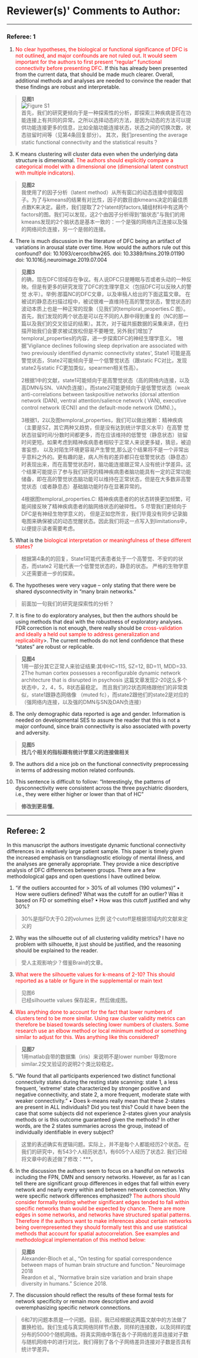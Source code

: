 # Reviewer(s)' Comments to Author:   
***
### Referee: 1     

1. <font color=red>No clear hypotheses, the biological or functional significance of DFC is not outlined, and major confounds are not ruled out</font>. <font color=red> It would seem important for the authors to first present “regular” functional connectivity before presenting DFC. </font> If this has already been presented from the current data, that should be made much clearer. Overall, additional methods and analyses are needed to convince the reader that these findings are robust and interpretable.   
> **见图1**   
![Figure S1](fig/a.png)  
> 首先，我们的研究更倾向于是一种探索性的分析，即探索三种疾病是否在功能连接上有共同的异常。之所以选择动态的方法，是因为动态的方法可以提供功能连接更多的信息，比如全脑功能连接状态，状态之间的切换次数，状态驻留时间等（见第4条回复部分）。
> 其次，我们presenting the average static functional connectivity and the statistical results？


3. K means clustering will cluster data even when the underlying data structure is dimensional. <font color=red> The authors should explicitly compare a categorical model with a dimensional one (dimensional latent construct with multiple indicators).</font>  
> **见图2**  
>我使用了的因子分析（latent method）从所有窗口的动态连接中提取因子。为了与kmeans的结果有对比性，因子的数目由kmeans决定的最佳质点数K来决定。最终，我们提取了2个latent的factors,辅组材料中有这两个factors的图。我们可以发现，这2个由因子分析得到“脑状态”与我们的用kmeans发现的2个脑状态是基本一致的：一个是强的网络内正连接以及强的网络间负连接，另一个是弱的连接。

4. There is much discussion in the literature of DFC being an artifact of variations in arousal state over time.  How would the authors rule out this confound? 
doi: 10.1093/cercor/bhw265. 
doi: 10.3389/fnins.2019.01190 
doi: 10.1016/j.neuroimage.2019.07.004   

> **见图3**  
>的确，现在DFC领域存在争议。有人说DFC只是睡眠与否或者头动的一种反映。但是有更多的研究发现了DFC的生理学意义（包括DFC可以反映人的警觉
>水平）。举例:那篇NC的DFC文章，以及审稿人给出的下面这篇文章。 
>在被试的静息态扫描过程中，被试很难一直维持在高的警觉状态，警觉状态的波动本质上也是一种正常的现象（见我们的temploral_properties.C
>图）。
>首先，我们发现的两个状态是可以在不同的人群中得到重复的（NC的那一篇以及我们的交叉验证的结果）。其次，对于磁共振数据的采集来讲，在扫
>描开始我们会要求被试放松但是不要睡觉, 另外我们增加了temploral_properties的内容，进一步探索DFC的神经生理学意义。 
>1根据'Vigilance declines following sleep deprivation are associated with two previously identified dynamic 
>connectivity states', State1 可能是高警觉状态，State2可能倾向于是一个低警觉状态（跟static FC对比，发现state2与static 
>FC更加类似，spearmen相关性高）。  
>
>2根据1中的文献，state1可能倾向于是高警觉状态（高的网络内连接，以及高DMN与SN、VAN负连接）。而state2可能更倾向于是低警觉状态（weak 
>anti-correlations between taskpositive networks (dorsal attention network (DAN), ventral attention/salience network (
>VAN), executive control network (ECN)) and the default-mode network (DMN).）。
>
>3根据1，2以及图temploral_properties，我们可以做出推断：精神疾病（主要是SZ，其它两种又趋势，但是没有达到统计学意义水平）在高警
>觉状态驻留时间/分数时间都更多，而在应该维持的低警觉（静息状态）驻留时间更短。如果考虑到精神疾病患者相较于正常人来说更多疑，猜忌，被迫害妄想，
>以及对陌生环境更容易产生警觉,那么这个结果将不是一个非常出乎意料之外的。更有趣的是，病人所有的差异都只在低警觉状态（静息态）时表现出来，而在高警觉状态时，脑功能连接跟正常人没有统计学差异。这个结果可能提示了参与我们研究的精神疾病患者脑功能具有一定的正常功能储备，即在高的警觉状态脑功能可以维持在正常状态，但是在大多数非高警觉状态（或者静息态）基础脑功能时存在显著异常的。
>
>4根据图temploral_properties.C: 精神疾病患者的的状态转换更加频繁，可能间接反映了精神疾病患者的脑网络状态的破碎性。
>5 尽管我们更倾向于DFC是有神经生物学意义的， 但是正如您所言，我们毕竟没有同步记录脑电图来确保被试的动态觉醒状态。因此我们将这一点写入到limitations中，以便提示读者需要考虑。

5. What is the <font color=red>biological interpretation or meaningfulness of these different states?</font>  
> 根据第4条的的回复，State1可能代表患者处于一个高警觉、不安的的状态，而state2 可能代表一个低警觉状态的，静息的状态。
> 严格的生物学意义还需要进一步的探索。

6. The hypotheses were very vague – only stating that there were be shared dysconnectivity in “many brain networks.”
>前面加一句我们的研究是探索性的分析？ 

7. It is fine to do exploratory analyses, but then the authors should be using methods that deal with the robustness of exploratory analyses.  FDR correction is not enough, there really should be <font color=red>cross-validation and ideally a held out sample to address generalization and replicability</font>>.   The current methods do not lend confidence that these “states” are robust or replicable. 
> **见图4**   
> 1用一部分其它正常人来验证结果:其中HC=115, SZ=12, BD=11, MDD=33. 
> 2The human cortex possesses a reconfigurable dynamic network architecture that is disrupted in psychosis 
> 这篇文章发现2-20这么多个状态中，2，4，5，8状态最稳定。 而且我们的2状态网络跟他们的非常类似，state1跟静态网络像 （muted 
> fc），而state2跟他们的state2是对应的（强网络内连接，以及强的DMN与SN及DAN负连接）

8. The only demographic data reported is age and gender.  Information is needed on developmental SES to assure the reader that this is not a major confound, since brain connectivity is also associated with poverty and adversity.   
> **见图5**     
>**找几个相关的指标跟有统计学意义的连接做相关**

9. The authors did a nice job on the functional connectivity preprocessing in terms of addressing motion related confounds.   

10. This sentence is difficult to follow: “Interestingly, the patterns of dysconnectivity were consistent across the three psychiatric disorders, i.e., they were either higher or lower than that of HC” 
> **修改到更易懂**。

***
## Referee: 2 
In this manuscript the authors investigate dynamic functional connectivity differences in a relatively large patient sample. This paper is timely given the increased emphasis on transdiagnostic etiology of mental illness, and the analyses are generally appropriate. They provide a nice descriptive analysis of DFC differences between groups. There are a few methodological gaps and open questions I have outlined below. 

1. “if the outliers accounted for > 30% of all volumes (190 volumes)” 
• How were outliers defined? What was the cutoff for an outlier? Was it based on FD or something else? 
• How was this cutoff justified and why 30%? 
>30%是指FD大于0.2的volumes 比例
>这个cutoff是根据领域内的文献来定义的

2. Why was the silhouette out of all clustering validity metrics? I have no problem with silhouette, it just should be justified, and the reasoning should be explained to the reader. 
>受人主观影响少？借鉴Brain的文章。

3. <font color=red> What were the silhouette values for k-means of 2-10? This should reported as a table or figure in the supplemental or main text </font>
> 见图6     
>已经silhouette values 保存起来，然后做成图。

4. <font color=red> Was anything done to account for the fact that lower numbers of clusters tend to be more similar. Using raw cluster validity metrics can therefore be biased towards selecting lower numbers of clusters. Some research use an elbow method or local minimum method or something similar to adjust for this. Was anything like this considered? </font>
> **见图7**     
>1用matlab自带的数据集（iris）来说明不是lower number 导致more similar.2交叉验证的说明2个类比较稳定。

5. “We found that all participants experienced two distinct functional connectivity states during the resting state scanning: state 1, a less frequent, 'extreme' state characterized by stronger positive and negative connectivity, and state 2, a more frequent, moderate state with weaker connectivity.” 
• Does k-means really mean that these 2-states are present in ALL individuals? Did you test this? Could it have been the case that some subjects did not experience 2-states given your analysis methods or is this outcome guaranteed given the methods? In other words, are the 2 states summaries across the group, instead of individually identifiable in every subject? 
>这里的表述确实有逻辑问题。实际上，并不是每个人都能经历2个状态。在我们的研究中，有543个人经历状态1，有605个人经历了状态2.
>我们已经将文章中的表述做了修改：***。

6. In the discussion the authors seem to focus on a handful on networks including the FPN, DMN and sensory networks. However, as far as I can tell there are significant group differences in edges that fall within every network and nearly every within and between network connection. Why were specific network differences emphasized? <font color=red> The authors should consider formally testing whether significant edges tended to fall within specific networks than would be expected by chance. There are more edges in some networks, and networks have structured spatial patterns. Therefore if the authors want to make inferences about certain networks being overrepresented they should formally test this and use statistical methods that account for spatial autocorrelation. See examples and methodological implementation of this method below: </font>
> **见图8**     
   >Alexander-Bloch et al., “On testing for spatial correspondence between maps of human brain structure and function.”  Neuroimage 2018   
   >Reardon et al., “Normative brain size variation and brain shape diversity in humans.” Science 2018. 
7. The discussion should reflect the results of these formal tests for network specificity or remain more descriptive and avoid overemphasizing specific network connections.
>6和7的问题本质是一个问题。目前，我已经根据这两篇文献中的方法做了置换检验。我们生成与真实网络同样节点数，同样的连接数，以及同样的度分布的5000个随机网络。将真实网络中落在各个子网络的差异连接对子数与随机网络中的进行对比，我们得到了各个子网络差异连接对子数是否具有统计学差异。
